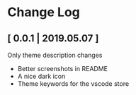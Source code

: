 # Change Log

## [ 0.0.1 | 2019.05.07 ]

Only theme description changes

- Better screenshots in README
- A nice dark icon
- Theme keywords for the vscode store
